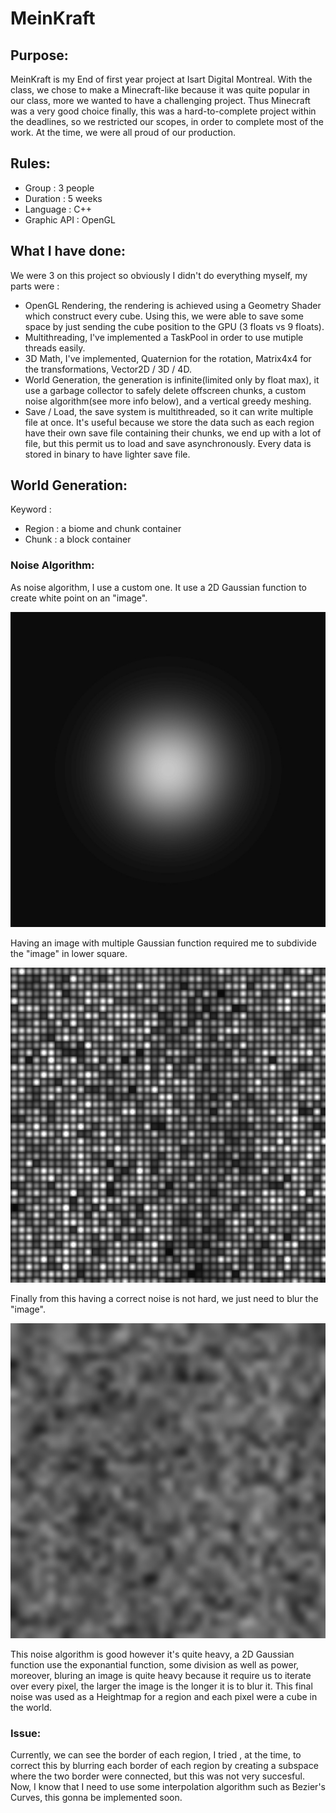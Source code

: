 # MeinKraft

## Purpose:
MeinKraft is my End of first year project at Isart Digital Montreal. With the class, we chose to make a Minecraft-like because it was quite popular in our class, more we wanted to have a challenging project. Thus Minecraft was a very good choice finally, this was a hard-to-complete project within the deadlines, so we restricted our scopes, in order to complete most of the work. At the time, we were all proud of our production.

## Rules:
- Group : 3 people
- Duration : 5 weeks
- Language : C++
- Graphic API : OpenGL
	
## What I have done:
We were 3 on this project so obviously I didn't do everything myself, my parts were :

- OpenGL Rendering, the rendering is achieved using a Geometry Shader which construct every cube. Using this, we were able to save some space by just sending the cube position to the GPU (3 floats vs 9 floats).
- Multithreading, I've implemented a TaskPool in order to use mutiple threads easily.
- 3D Math, I've implemented, Quaternion for the rotation, Matrix4x4 for the transformations, Vector2D / 3D / 4D.
- World Generation, the generation is infinite(limited only by float max), it use a garbage collector to safely delete offscreen chunks, a custom noise algorithm(see more info below), and a vertical greedy meshing.
- Save / Load, the save system is multithreaded, so it can write multiple file at once. It's useful because we store the data such as each region have their own save file containing their chunks, we end up with a lot of file, but this permit us to load and save asynchronously. Every data is stored in binary to have lighter save file.

## World Generation:
Keyword :

- Region : a biome and chunk container
- Chunk : a block container

### Noise Algorithm:
As noise algorithm, I use a custom one. It use a 2D Gaussian function to create white point on an "image".

![alt text](image/gaussian.jpg?raw=true "2D Gaussian Function")

Having an image with multiple Gaussian function required me to subdivide the "image" in lower square.

![alt text](image/multiple-gaussian.jpg?raw=true "Multiple Gaussian")

Finally from this having a correct noise is not hard, we just need to blur the "image".

![alt text](image/noise.jpg?raw=true "Final Noise")

This noise algorithm is good however it's quite heavy, a 2D Gaussian function use the exponantial function, some division as well as power, moreover, bluring an image is quite heavy because it require us to iterate over every pixel, the larger the image is the longer it is to blur it.
This final noise was used as a Heightmap for a region and each pixel were a cube in the world.

### Issue:
Currently, we can see the border of each region, I tried , at the time, to correct this by blurring each border of each region by creating a subspace where the two border were connected, but this was not very succesful.
Now, I know that I need to use some interpolation algorithm such as Bezier's Curves, this gonna be implemented soon.

